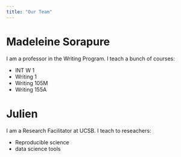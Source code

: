 ```yaml
---
title: "Our Team"
---
```


# Madeleine Sorapure

I am a professor in the Writing Program. I teach a bunch of courses: 

- INT W 1
- Writing 1
- Writing 105M
- Writing 155A

# Julien

I am a Research Facilitator at UCSB. I teach to reseachers:

- Reproducible science
- data science tools





